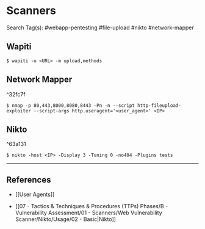 # Scanners

Search Tag(s): #webapp-pentesting #file-upload #nikto #network-mapper

## Wapiti

```
$ wapiti -u <URL> -m upload,methods
```

## Network Mapper

^32fc7f

```
$ nmap -p 80,443,8000,8080,8443 -Pn -n --script http-fileupload-exploiter --script-args http.useragent='<user_agent>' <IP>
```

## Nikto

^63a131

```
$ nikto -host <IP> -Display 3 -Tuning 0 -no404 -Plugins tests
```

---
## References

- [[User Agents]]

- [[07 - Tactics & Techniques & Procedures (TTPs) Phases/B - Vulnerability Assessment/01 - Scanners/Web Vulnerability Scanner/Nikto/Usage/02 - Basic|Nikto]]